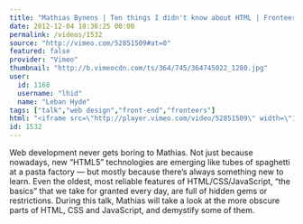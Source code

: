```yaml
---
title: "Mathias Bynens | Ten things I didn't know about HTML | Fronteers 2012"
date: 2012-12-04 18:36:25 00:00
permalink: /videos/1532
source: "http://vimeo.com/52851509#at=0"
featured: false
provider: "Vimeo"
thumbnail: "http://b.vimeocdn.com/ts/364/745/364745022_1280.jpg"
user:
  id: 1168
  username: "lhid"
  name: "Leban Hyde"
tags: ["talk","web design","front-end","fronteers"]
html: "<iframe src=\"http://player.vimeo.com/video/52851509\" width=\"1280\" height=\"720\" frameborder=\"0\" webkitAllowFullScreen mozallowfullscreen allowFullScreen></iframe>"
id: 1532
---
```


Web development never gets boring to Mathias. Not just because nowadays, new “HTML5” technologies are emerging like tubes of spaghetti at a pasta factory — but mostly because there’s always something new to learn. Even the oldest, most reliable features of HTML/CSS/JavaScript, “the basics” that we take for granted every day, are full of hidden gems or restrictions. During this talk, Mathias will take a look at the more obscure parts of HTML, CSS and JavaScript, and demystify some of them.
